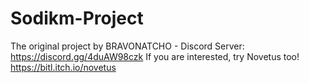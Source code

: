 # Sodikm-Project
The original project by BRAVONATCHO - Discord Server: https://discord.gg/4duAW98czk
If you are interested, try Novetus too! https://bitl.itch.io/novetus
